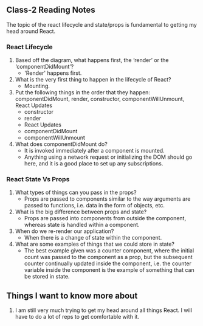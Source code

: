 ## Class-2 Reading Notes  
<p>The topic of the react lifecycle and state/props is fundamental to getting my head around React.</p>

### React Lifecycle

1. Based off the diagram, what happens first, the ‘render’ or the ‘componentDidMount’?
    * 'Render' happens first.
2. What is the very first thing to happen in the lifecycle of React?
    * Mounting.
3. Put the following things in the order that they happen: componentDidMount, render, constructor, componentWillUnmount, React Updates
    * constructor
    * render
    * React Updates
    * componentDidMount
    * componentWillUnmount
4. What does componentDidMount do?
    * It is invoked immediately after a component is mounted.
    * Anything using a network request or initializing the DOM should go here, and it is a good place to set up any subscriptions.

### React State Vs Props

1. What types of things can you pass in the props?
    * Props are passed to components similar to the way arguments are passed to functions, i.e. data in the form of objects, etc.
2. What is the big difference between props and state?
    * Props are passed into components from outside the component, whereas state is handled within a component.
3. When do we re-render our application?
    * When there is a change of state within the component.
4. What are some examples of things that we could store in state?
    * The best example given was a counter component, where the initial count was passed to the component as a prop, but the subsequent counter continually updated inside the component, i.e. the counter variable inside the component is the example of something that can be stored in state.

## Things I want to know more about

1. I am still very much trying to get my head around all things React.  I will have to do a lot of reps to get comfortable with it.